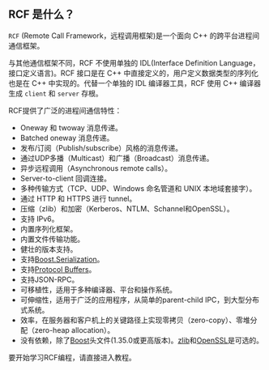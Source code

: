 <!--
 * @Author: haoluo
 * @Date: 2019-07-12 14:16:08
 * @LastEditors: haoluo
 * @LastEditTime: 2019-07-15 11:26:08
 * @Description: file content
 -->
## RCF 是什么？
`RCF` (Remote Call Framework，远程调用框架)是一个面向 C++ 的跨平台进程间通信框架。

与其他通信框架不同，RCF 不使用单独的 IDL(Interface Definition Language，接口定义语言)。RCF 接口是在 C++ 中直接定义的，用户定义数据类型的序列化也是在 C++ 中实现的。代替一个单独的 IDL 编译器工具，RCF 使用 C++ 编译器生成 `client` 和 `server` 存根。

RCF提供了广泛的进程间通信特性：
- Oneway 和 twoway 消息传递。
- Batched oneway 消息传递。
- 发布/订阅（Publish/subscribe）风格的消息传递。
-  通过UDP多播（Multicast）和广播（Broadcast）消息传递。
- 异步远程调用（Asynchronous remote calls）。
- Server-to-client 回调连接。
- 多种传输方式（TCP、UDP、Windows 命名管道和 UNIX 本地域套接字）。
- 通过 HTTP 和 HTTPS 进行 tunnel。
- 压缩（zlib）和加密（Kerberos、NTLM、Schannel和OpenSSL）。
- 支持 IPv6。
- 内置序列化框架。
- 内置文件传输功能。
- 健壮的版本支持。
- 支持[Boost.Serialization](https://blog.csdn.net/qq_23599965/article/details/89375475#1_BoostSerialization_2)。
- 支持[Protocol Buffers](https://blog.csdn.net/qq_23599965/article/details/89375475#2_Protocol_Buffers_28)。
- 支持JSON-RPC。
- 可移植性，适用于多种编译器、平台和操作系统。
- 可伸缩性，适用于广泛的应用程序，从简单的parent-child IPC，到大型分布式系统。
- 效率，在服务器和客户机上的关键路径上实现零拷贝（zero-copy）、零堆分配（zero-heap allocation）。
- 没有依赖，除了[Boost](https://www.boost.org/)头文件(1.35.0或更高版本)。[zlib](http://www.zlib.net/)和[OpenSSL](http://www.openssl.org/)是可选的。

要开始学习RCF编程，请直接进入教程。
